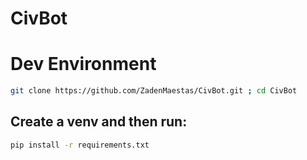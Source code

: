 # CivBot

# Dev Environment
```bash
git clone https://github.com/ZadenMaestas/CivBot.git ; cd CivBot
```
## Create a venv and then run:
```bash
pip install -r requirements.txt
```